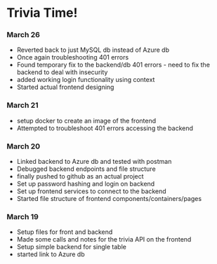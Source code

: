 # Trivia Time!

### March 26

- Reverted back to just MySQL db instead of Azure db
- Once again troubleshooting 401 errors
- Found temporary fix to the backend/db 401 errors - need to fix the backend to deal with insecurity
- added working login functionality using context
- Started actual frontend designing

### March 21

- setup docker to create an image of the frontend
- Attempted to troubleshoot 401 errors accessing the backend

### March 20

- Linked backend to Azure db and tested with postman
- Debugged backend endpoints and file structure
- finally pushed to github as an actual project
- Set up password hashing and login on backend
- Set up frontend services to connect to the backend
- Started file structure of frontend components/containers/pages

### March 19

- Setup files for front and backend
- Made some calls and notes for the trivia API on the frontend
- Setup simple backend for single table
- started link to Azure db
